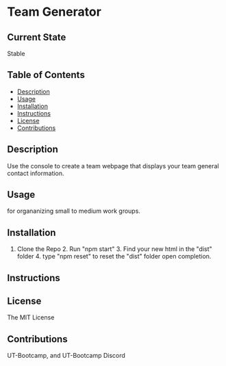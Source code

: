 # Team Generator
  
  ## Current State
  Stable
  ## Table of Contents
  <!--ts-->
  * [Description](#description)
  * [Usage](#Usage)
  * [Installation](#installation)
  * [Instructions](#instructions)
  * [License](#license)
  * [Contributions](#contribution)
  <!--te-->
  ## Description
  Use the console to create a team webpage that displays your team general contact information.
  ## Usage
  for organanizing small to medium work groups.
  ## Installation
  1. Clone the Repo 2. Run "npm start" 3. Find your new html in the "dist" folder 4. type "npm reset" to reset the "dist" folder open completion.
  ## Instructions
  
  ## License
  The MIT License
  ## Contributions
  UT-Bootcamp, and UT-Bootcamp Discord
